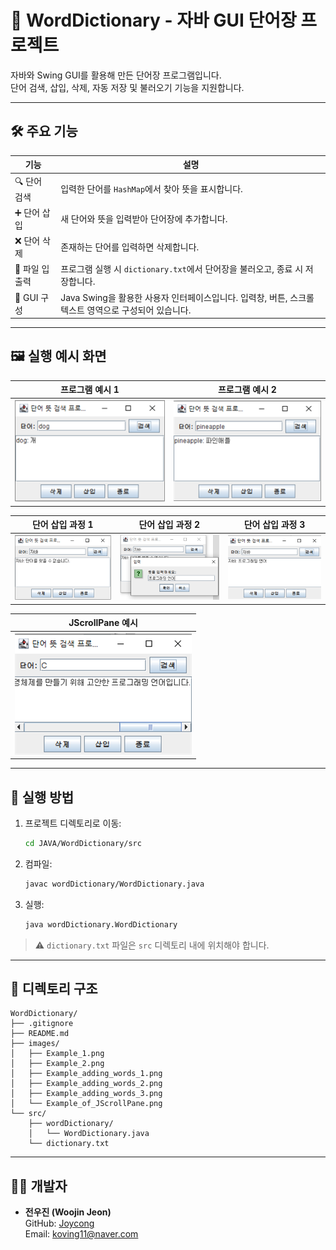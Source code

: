 # 📘 WordDictionary - 자바 GUI 단어장 프로젝트

자바와 Swing GUI를 활용해 만든 단어장 프로그램입니다.  
단어 검색, 삽입, 삭제, 자동 저장 및 불러오기 기능을 지원합니다.

---

## 🛠️ 주요 기능

| 기능               | 설명                                                                 |
|------------------|----------------------------------------------------------------------|
| 🔍 단어 검색       | 입력한 단어를 `HashMap`에서 찾아 뜻을 표시합니다.                  |
| ➕ 단어 삽입       | 새 단어와 뜻을 입력받아 단어장에 추가합니다.                       |
| ❌ 단어 삭제       | 존재하는 단어를 입력하면 삭제합니다.                                |
| 💾 파일 입출력     | 프로그램 실행 시 `dictionary.txt`에서 단어장을 불러오고,  종료 시 저장합니다. |
| 🎨 GUI 구성        | Java Swing을 활용한 사용자 인터페이스입니다. 입력창, 버튼, 스크롤 텍스트 영역으로 구성되어 있습니다. |

---

## 🖼️ 실행 예시 화면

| 프로그램 예시 1 | 프로그램 예시 2 |
|----------------|----------------|
| ![예시1](images/Example_1.png) | ![예시2](images/Example_2.png) |

| 단어 삽입 과정 1 | 단어 삽입 과정 2 | 단어 삽입 과정 3 |
|------------------|------------------|------------------|
| ![삽입1](images/Example_adding_words_1.png) | ![삽입2](images/Example_adding_words_2.png) | ![삽입3](images/Example_adding_words_3.png) |

| JScrollPane 예시 |
|------------------|
| ![스크롤](images/Example_of_JScrollPane.png) |

---

## 🚀 실행 방법

1. 프로젝트 디렉토리로 이동:  
   ```bash
   cd JAVA/WordDictionary/src
   ```

2. 컴파일:  
   ```bash
   javac wordDictionary/WordDictionary.java
   ```

3. 실행:  
   ```bash
   java wordDictionary.WordDictionary
   ```

> ⚠️ `dictionary.txt` 파일은 `src` 디렉토리 내에 위치해야 합니다.

---

## 📁 디렉토리 구조

```
WordDictionary/
├── .gitignore
├── README.md
├── images/
│   ├── Example_1.png
│   ├── Example_2.png
│   ├── Example_adding_words_1.png
│   ├── Example_adding_words_2.png
│   ├── Example_adding_words_3.png
│   └── Example_of_JScrollPane.png
└── src/
    ├── wordDictionary/
    │   └── WordDictionary.java
    └── dictionary.txt
```

---

## 🙋‍♂️ 개발자

- **전우진 (Woojin Jeon)**  
  GitHub: [Joycong](https://github.com/Joycong)  
  Email: koving11@naver.com
